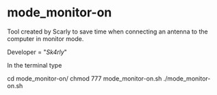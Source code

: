 # mode_monitor-on
Tool created by Scarly to save time when connecting an antenna to the computer in monitor mode.

Developer = "_Sk4rly_"

In the terminal type

cd mode_monitor-on/
chmod 777 mode_monitor-on.sh
./mode_monitor-on.sh
